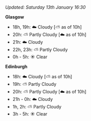 *Updated: Saturday 13th January 16:30*

**Glasgow**

* 18h, 19h: :cloud: Cloudy [:partly_sunny: as of 10h]
* 20h: :partly_sunny: Partly Cloudy [:cloud: as of 10h]
* 21h: :cloud: Cloudy
* 22h, 23h: :partly_sunny: Partly Cloudy
* 0h - 5h: :sunny: Clear

**Edinburgh**

* 18h: :cloud: Cloudy [:partly_sunny: as of 10h]
* 19h: :partly_sunny: Partly Cloudy
* 20h: :partly_sunny: Partly Cloudy [:cloud: as of 10h]
* 21h - 0h: :cloud: Cloudy
* 1h, 2h: :partly_sunny: Partly Cloudy
* 3h - 5h: :sunny: Clear

